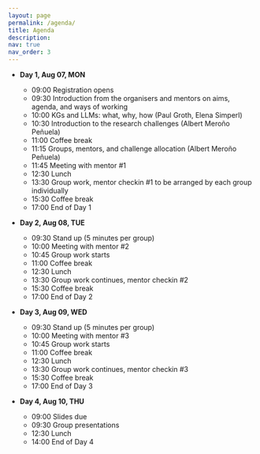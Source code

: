 ```yaml
---
layout: page
permalink: /agenda/
title: Agenda
description: 
nav: true
nav_order: 3
---
```


- **Day 1, Aug 07, MON**
  - 09:00 Registration opens
  - 09:30 Introduction from the organisers and mentors on aims, agenda, and ways of working
  - 10:00 KGs and LLMs: what, why, how (Paul Groth, Elena Simperl)
  - 10:30 Introduction to the research challenges (Albert Meroño Peñuela)
  - 11:00 Coffee break
  - 11:15 Groups, mentors, and challenge allocation (Albert Meroño Peñuela)
  - 11:45 Meeting with mentor #1
  - 12:30 Lunch
  - 13:30 Group work, mentor checkin #1 to be arranged by each group individually
  - 15:30 Coffee break
  - 17:00 End of Day 1

- **Day 2, Aug 08, TUE**
  - 09:30 Stand up (5 minutes per group)
  - 10:00 Meeting with mentor #2
  - 10:45 Group work starts 
  - 11:00 Coffee break 
  - 12:30 Lunch
  - 13:30 Group work continues, mentor checkin #2 
  - 15:30 Coffee break
  - 17:00 End of Day 2

- **Day 3, Aug 09, WED**
  - 09:30 Stand up (5 minutes per group)
  - 10:00 Meeting with mentor #3
  - 10:45 Group work starts 
  - 11:00 Coffee break 
  - 12:30 Lunch
  - 13:30 Group work continues, mentor checkin #3 
  - 15:30 Coffee break
  - 17:00 End of Day 3

- **Day 4, Aug 10, THU**
  - 09:00 Slides due
  - 09:30 Group presentations
  - 12:30 Lunch
  - 14:00 End of Day 4
